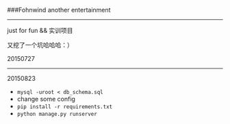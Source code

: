 ###Fohnwind another entertainment

---

just for fun && 实训项目

又挖了一个坑哈哈哈：）

20150727

---

20150823

- `mysql -uroot < db_schema.sql`
- change some config
- `pip install -r requirements.txt`
- `python manage.py runserver`


